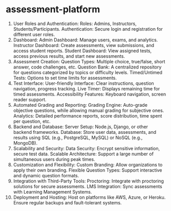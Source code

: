 # assessment-platform
1. User Roles and Authentication:
Roles: Admins, Instructors, Students/Participants.
Authentication: Secure login and registration for different user roles.
2. Dashboard:
Admin Dashboard: Manage users, exams, and analytics.
Instructor Dashboard: Create assessments, view submissions, and access student reports.
Student Dashboard: View assigned tests, access previous results, and start new assessments.
3. Assessment Creation:
Question Types: Multiple choice, true/false, short answer, code challenges, etc.
Question Bank: A centralized repository for questions categorized by topics or difficulty levels.
Timed/Untimed Tests: Options to set time limits for assessments.
4. Test Interface:
User-friendly Interface: Clear instructions, question navigation, progress tracking.
Live Timer: Displays remaining time for timed assessments.
Accessibility Features: Keyboard navigation, screen reader support.
5. Automated Grading and Reporting:
Grading Engine: Auto-grade objective questions, while allowing manual grading for subjective ones.
Analytics: Detailed performance reports, score distribution, time spent per question, etc.
6. Backend and Database:
Server Setup: Node.js, Django, or other backend frameworks.
Database: Store user data, assessments, and results using SQL (e.g., PostgreSQL, MySQL) or NoSQL (e.g., MongoDB).
7. Scalability and Security:
Data Security: Encrypt sensitive information, secure test data.
Scalable Architecture: Support a large number of simultaneous users during peak times.
8. Customization and Flexibility:
Custom Branding: Allow organizations to apply their own branding.
Flexible Question Types: Support interactive and dynamic question formats.
9. Integration with Third-Party Tools:
Proctoring: Integrate with proctoring solutions for secure assessments.
LMS Integration: Sync assessments with Learning Management Systems.
10. Deployment and Hosting:
Host on platforms like AWS, Azure, or Heroku.
Ensure regular backups and fault-tolerant systems.
